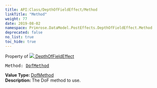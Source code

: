 ```yaml
---
title: API:Class/DepthOfFieldEffect/Method
linkTitle: "Method"
weight: 77
date: 2019-08-02
namespace: Primrose.DataModel.PostEffects.DepthOfFieldEffect.Method
deprecated: false
no_list: true
toc_hide: true
---
```

Property of <a href="/docs/api-reference/Class/DepthOfFieldEffect"><img src="/icons/silk/posteffect.png"/>&nbsp;DepthOfFieldEffect</a>
<pre class="method-declaration">
Method: <a class="type" href="/docs/api-reference/Enum/DofMethod">DofMethod</a></pre>
<b>Value Type: </b>
<a class="type" href="/docs/api-reference/Enum/DofMethod">DofMethod</a>
<br/>
<b>Description: </b>
The DoF method to use.

